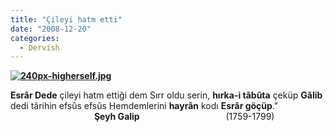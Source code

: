 ```yaml
---
title: "Çileyi hatm etti"
date: "2008-12-20"
categories: 
  - Dervish
---
```


**[![240px-higherself.jpg](/uploads/2008/12/240px-higherself-1.jpg)](/uploads/2008/12/240px-higherself-1.jpg "240px-higherself.jpg")**

**Esrâr Dede** çileyi hatm ettiği dem Sırr oldu serin, **hırka-i tâbûta** çeküp **Gâlib** dedi târihin efsûs efsûs Hemdemlerini **hayrân** kodı **Esrâr göçüp**."                                                    **Şeyh Galip**                                   (1759-1799)
